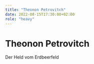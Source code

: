 ```yaml
---
title: "Theonon Petrovitch"
date: 2022-08-15T17:30:00+02:00
role: "heavy"
---
```


# Theonon Petrovitch

Der Held vom Erdbeerfeld